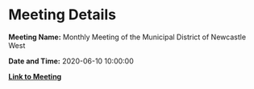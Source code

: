 # Meeting Details

**Meeting Name:** Monthly Meeting of the Municipal District of Newcastle West

**Date and Time:** 2020-06-10 10:00:00

**[Link to Meeting](https://www.limerick.ie/council/whats-on/monthly-meeting-municipal-district-newcastle-west-51)**
